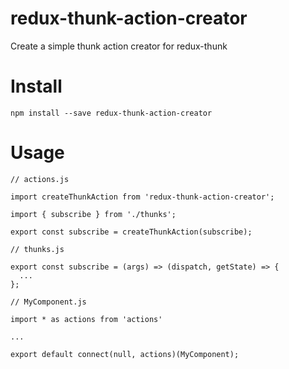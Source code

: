 # redux-thunk-action-creator

Create a simple thunk action creator for redux-thunk

# Install

```
npm install --save redux-thunk-action-creator
```

# Usage

```
// actions.js

import createThunkAction from 'redux-thunk-action-creator';

import { subscribe } from './thunks';

export const subscribe = createThunkAction(subscribe);

// thunks.js

export const subscribe = (args) => (dispatch, getState) => {
  ...
};

// MyComponent.js

import * as actions from 'actions'

...

export default connect(null, actions)(MyComponent);

```